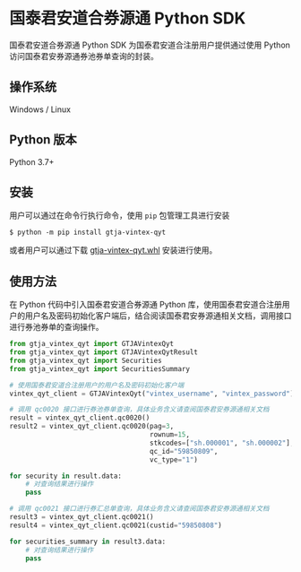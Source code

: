 # 国泰君安道合券源通 Python SDK

国泰君安道合券源通 Python SDK 为国泰君安道合注册用户提供通过使用 Python 访问国泰君安券源通券池券单查询的封装。

## 操作系统
Windows / Linux

## Python 版本
Python 3.7+

## 安装

用户可以通过在命令行执行命令，使用 `pip` 包管理工具进行安装
```shell
$ python -m pip install gtja-vintex-qyt
```

或者用户可以通过下载 [gtja-vintex-qyt.whl](https://vintex.gtja.com/cosweb/gtja-vintex-qyt.whl) 安装进行使用。

## 使用方法

在 Python 代码中引入国泰君安道合券源通 Python 库，使用国泰君安道合注册用户的用户名及密码初始化客户端后，结合阅读国泰君安券源通相关文档，调用接口进行券池券单的查询操作。

```python
from gtja_vintex_qyt import GTJAVintexQyt
from gtja_vintex_qyt import GTJAVintexQytResult
from gtja_vintex_qyt import Securities
from gtja_vintex_qyt import SecuritiesSummary

# 使用国泰君安道合注册用户的用户名及密码初始化客户端
vintex_qyt_client = GTJAVintexQyt("vintex_username", "vintex_password")

# 调用 qc0020 接口进行券池券单查询，具体业务含义请查阅国泰君安券源通相关文档
result = vintex_qyt_client.qc0020()
result2 = vintex_qyt_client.qc0020(pag=3, 
                                   rownum=15, 
                                   stkcodes=["sh.000001", "sh.000002"],
                                   qc_id="59850809",
                                   vc_type="1")

for security in result.data:
    # 对查询结果进行操作
    pass

# 调用 qc0021 接口进行券汇总单查询，具体业务含义请查阅国泰君安券源通相关文档
result3 = vintex_qyt_client.qc0021()
result4 = vintex_qyt_client.qc0021(custid="59850808")

for securities_summary in result3.data:
    # 对查询结果进行操作
    pass
```




